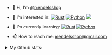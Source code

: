 - 👋 Hi, I’m  <a href="https://github.com/mendelsshop/">@mendelsshop</a>
- 👀 I’m interested in: 
[![Rust](https://img.shields.io/badge/Rust-000000?logo=Rust)](https://rust-lang.org)
[![Python](https://img.shields.io/badge/Python-000000?logo=python)](https://python.org)
![](https://img.shields.io/badge/-000000?logo=C)


- 🌱 I’m currently learning: 
[![Rust](https://img.shields.io/badge/Rust-000000?logo=Rust)](https://rust-lang.org)
[![Python](https://img.shields.io/badge/Python-000000?logo=python)](https://python.org)

- 📫 How to reach me: mendelsshop@gmail.com
        <br>
    
<Details>
    <summary>My Github stats:</summary>
    <p align="center">
            
![badge](https://img.shields.io/endpoint?url=https://gist.githubusercontent.com/mendelsshop/17941a30ee9756244bfb9e1526fa6304/raw/test.json)
![mendelsshop's GitHub stats](https://github-readme-stats.vercel.app/api?username=mendelsshop&show_icons=true&theme=dark)
![Top Langs](https://github-readme-stats.vercel.app/api/top-langs/?username=mendelsshop&exclude_repo=github-readme-stats,mendelsshop.github.io&theme=dark)

            
   </p>
</Details>

<!---
mendelsshop/mendelsshop is a ✨ special ✨ repository because its `README.md` (this file) appears on your GitHub profile.
You can click the Preview link to take a look at your changes.
--->
